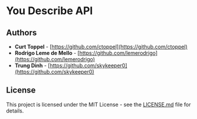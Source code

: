 # You Describe API

## Authors

* **Curt Toppel** - [https://github.com/ctoppel](https://github.com/ctoppel)
* **Rodrigo Leme de Mello** - [https://github.com/lemerodrigo](https://github.com/lemerodrigo)
* **Trung Dinh** - [https://github.com/skykeeper0](https://github.com/skykeeper0)

## License

This project is licensed under the MIT License - see the [LICENSE.md](LICENSE.md) file for details.